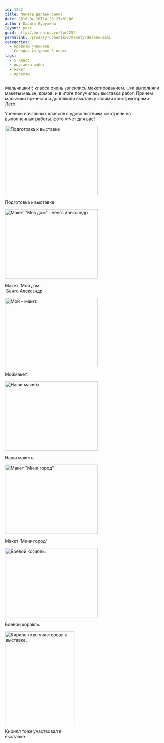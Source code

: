 ```yaml
---
id: 1252
title: Макеты делаем сами!
date: 2016-04-20T14:28:27+07:00
author: Лариса Бурухина
layout: post
guid: http://buruhina.ru/?p=1252
permalink: /proekty-uchenikov/makety-delaem-sami
categories:
  - Проекты учеников
  - Сегодня на уроке 5 класс
tags:
  - 5 класс
  - выставка работ
  - макет
  - проекты
---
```

Мальчишки 5 класса очень увлеклись макетированием. Они выполняли макеты машин, домов. и в итоге получилась выставка работ. Причем мальчики принесли и дополнили выставку своими конструкторами Лего.

Ученики начальных классов с удовольствием смотрели на выполненные работы. фото отчет для вас!

<div id="attachment_1253" style="width: 310px" class="wp-caption alignnone">
  <a href="http://buruhina.ru/wp-content/uploads/2016/04/Фото0248.jpg" rel="attachment wp-att-1253"><img aria-describedby="caption-attachment-1253" class="size-medium wp-image-1253" src="http://buruhina.ru/wp-content/uploads/2016/04/Фото0248-300x225.jpg" alt="Подготовка к выставке" width="300" height="225" srcset="http://buruhina.ru/wp-content/uploads/2016/04/Фото0248-300x225.jpg 300w, http://buruhina.ru/wp-content/uploads/2016/04/Фото0248-768x576.jpg 768w, http://buruhina.ru/wp-content/uploads/2016/04/Фото0248-1024x768.jpg 1024w, http://buruhina.ru/wp-content/uploads/2016/04/Фото0248.jpg 1600w" sizes="(max-width: 300px) 100vw, 300px" /></a>
  
  <p id="caption-attachment-1253" class="wp-caption-text">
    Подготовка к выставке
  </p>
</div>

<div id="attachment_1254" style="width: 310px" class="wp-caption alignnone">
  <a href="http://buruhina.ru/wp-content/uploads/2016/04/Фото0245.jpg" rel="attachment wp-att-1254"><img aria-describedby="caption-attachment-1254" class="size-medium wp-image-1254" src="http://buruhina.ru/wp-content/uploads/2016/04/Фото0245-300x225.jpg" alt="Макет &quot;Мой дом&quot; . Бенгс Александр" width="300" height="225" srcset="http://buruhina.ru/wp-content/uploads/2016/04/Фото0245-300x225.jpg 300w, http://buruhina.ru/wp-content/uploads/2016/04/Фото0245-768x576.jpg 768w, http://buruhina.ru/wp-content/uploads/2016/04/Фото0245-1024x768.jpg 1024w, http://buruhina.ru/wp-content/uploads/2016/04/Фото0245.jpg 1600w" sizes="(max-width: 300px) 100vw, 300px" /></a>
  
  <p id="caption-attachment-1254" class="wp-caption-text">
    Макет 'Мой дом'<br /> Бенгс Александр
  </p>
</div>

<div id="attachment_1255" style="width: 310px" class="wp-caption alignnone">
  <a href="http://buruhina.ru/wp-content/uploads/2016/04/Фото0249.jpg" rel="attachment wp-att-1255"><img aria-describedby="caption-attachment-1255" class="size-medium wp-image-1255" src="http://buruhina.ru/wp-content/uploads/2016/04/Фото0249-300x225.jpg" alt=" Мой - макет.  " width="300" height="225" srcset="http://buruhina.ru/wp-content/uploads/2016/04/Фото0249-300x225.jpg 300w, http://buruhina.ru/wp-content/uploads/2016/04/Фото0249-768x576.jpg 768w, http://buruhina.ru/wp-content/uploads/2016/04/Фото0249-1024x768.jpg 1024w, http://buruhina.ru/wp-content/uploads/2016/04/Фото0249.jpg 1600w" sizes="(max-width: 300px) 100vw, 300px" /></a>
  
  <p id="caption-attachment-1255" class="wp-caption-text">
    Моймакет.
  </p>
</div>

<div id="attachment_1256" style="width: 310px" class="wp-caption alignnone">
  <a href="http://buruhina.ru/wp-content/uploads/2016/04/Фото0250.jpg" rel="attachment wp-att-1256"><img aria-describedby="caption-attachment-1256" class="size-medium wp-image-1256" src="http://buruhina.ru/wp-content/uploads/2016/04/Фото0250-300x225.jpg" alt="Наши макеты." width="300" height="225" srcset="http://buruhina.ru/wp-content/uploads/2016/04/Фото0250-300x225.jpg 300w, http://buruhina.ru/wp-content/uploads/2016/04/Фото0250-768x576.jpg 768w, http://buruhina.ru/wp-content/uploads/2016/04/Фото0250-1024x768.jpg 1024w, http://buruhina.ru/wp-content/uploads/2016/04/Фото0250.jpg 1600w" sizes="(max-width: 300px) 100vw, 300px" /></a>
  
  <p id="caption-attachment-1256" class="wp-caption-text">
    Наши макеты.
  </p>
</div>

<div id="attachment_1257" style="width: 310px" class="wp-caption alignnone">
  <a href="http://buruhina.ru/wp-content/uploads/2016/04/Фото0256.jpg" rel="attachment wp-att-1257"><img aria-describedby="caption-attachment-1257" class="size-medium wp-image-1257" src="http://buruhina.ru/wp-content/uploads/2016/04/Фото0256-300x225.jpg" alt=" Макет &quot;Мини город&quot;" width="300" height="225" srcset="http://buruhina.ru/wp-content/uploads/2016/04/Фото0256-300x225.jpg 300w, http://buruhina.ru/wp-content/uploads/2016/04/Фото0256-768x576.jpg 768w, http://buruhina.ru/wp-content/uploads/2016/04/Фото0256-1024x768.jpg 1024w, http://buruhina.ru/wp-content/uploads/2016/04/Фото0256.jpg 1600w" sizes="(max-width: 300px) 100vw, 300px" /></a>
  
  <p id="caption-attachment-1257" class="wp-caption-text">
    Макет 'Мини город'
  </p>
</div>

<div id="attachment_1258" style="width: 310px" class="wp-caption alignnone">
  <a href="http://buruhina.ru/wp-content/uploads/2016/04/Фото0260.jpg" rel="attachment wp-att-1258"><img aria-describedby="caption-attachment-1258" class="size-medium wp-image-1258" src="http://buruhina.ru/wp-content/uploads/2016/04/Фото0260-300x225.jpg" alt="Боевой корабль." width="300" height="225" srcset="http://buruhina.ru/wp-content/uploads/2016/04/Фото0260-300x225.jpg 300w, http://buruhina.ru/wp-content/uploads/2016/04/Фото0260-768x576.jpg 768w, http://buruhina.ru/wp-content/uploads/2016/04/Фото0260-1024x768.jpg 1024w, http://buruhina.ru/wp-content/uploads/2016/04/Фото0260.jpg 1600w" sizes="(max-width: 300px) 100vw, 300px" /></a>
  
  <p id="caption-attachment-1258" class="wp-caption-text">
    Боевой корабль.
  </p>
</div>

<div id="attachment_1259" style="width: 235px" class="wp-caption alignnone">
  <a href="http://buruhina.ru/wp-content/uploads/2016/04/Фото0243.jpg" rel="attachment wp-att-1259"><img aria-describedby="caption-attachment-1259" class="size-medium wp-image-1259" src="http://buruhina.ru/wp-content/uploads/2016/04/Фото0243-225x300.jpg" alt="Кирилл тоже участвовал в выставке." width="225" height="300" srcset="http://buruhina.ru/wp-content/uploads/2016/04/Фото0243-225x300.jpg 225w, http://buruhina.ru/wp-content/uploads/2016/04/Фото0243-768x1024.jpg 768w, http://buruhina.ru/wp-content/uploads/2016/04/Фото0243.jpg 1200w" sizes="(max-width: 225px) 100vw, 225px" /></a>
  
  <p id="caption-attachment-1259" class="wp-caption-text">
    Кирилл тоже участвовал в выставке.
  </p>
</div>